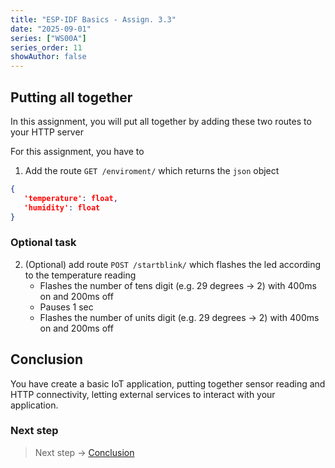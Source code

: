 ```yaml
---
title: "ESP-IDF Basics - Assign. 3.3"
date: "2025-09-01"
series: ["WS00A"]
series_order: 11
showAuthor: false
---
```


## Putting all together


In this assignment, you will put all together by adding these two routes to your HTTP server


For this assignment, you have to

1. Add the route `GET /enviroment/` which returns the `json` object

```json
{
   'temperature': float,
   'humidity': float
}
```

### Optional task

2. (Optional) add route `POST /startblink/` which flashes the led according to the temperature reading
   * Flashes the number of tens digit (e.g. 29 degrees &rarr; 2) with 400ms on and 200ms off
   * Pauses 1 sec
   * Flashes the number of units digit (e.g. 29 degrees &rarr; 2) with 400ms on and 200ms off


## Conclusion

You have create a basic IoT application, putting together sensor reading and HTTP connectivity, letting external services to interact with your application.

### Next step

> Next step &rarr; [Conclusion](/workshops/brazil-2025/#conclusion)
